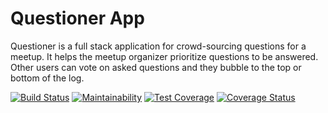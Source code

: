 # Questioner App

Questioner is a full stack application for crowd-sourcing questions for a meetup. ​It helps the meetup organizer prioritize  questions to be answered. Other users can vote on asked questions and they bubble to the top  or bottom of the log.


[![Build Status](https://travis-ci.org/jnkindi/Questioner.svg?branch=develop)](https://travis-ci.org/jnkindi/Questioner)   [![Maintainability](https://api.codeclimate.com/v1/badges/384a63f4eddd9d87d29e/maintainability)](https://codeclimate.com/github/jnkindi/Questioner/maintainability)   [![Test Coverage](https://api.codeclimate.com/v1/badges/384a63f4eddd9d87d29e/test_coverage)](https://codeclimate.com/github/jnkindi/Questioner/test_coverage)   [![Coverage Status](https://coveralls.io/repos/github/jnkindi/Questioner/badge.svg?branch=develop)](https://coveralls.io/github/jnkindi/Questioner?branch=develop)